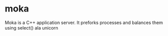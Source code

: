 moka
====

Moka is a C++ application server. It preforks processes and balances them using select() ala unicorn

